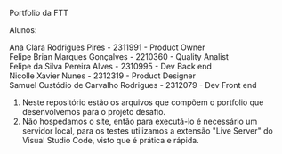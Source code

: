 Portfolio da FTT

Alunos: 

Ana Clara Rodrigues Pires - 2311991 - Product Owner\
Felipe Brian Marques Gonçalves - 2210360 - Quality Analist\
Felipe da Silva Pereira Alves - 2310995 - Dev Back end\
Nicolle Xavier Nunes - 2312319 - Product Designer\
Samuel Custódio de Carvalho Rodrigues - 2312079 - Dev Front end

1. Neste repositório estão os arquivos que compõem o portfolio que desenvolvemos para o projeto desafio. 
2. Não hospedamos o site, então para executá-lo é necessário um servidor local, para os testes utilizamos a extensão "Live Server" do Visual Studio Code, visto que é prática e rápida.

